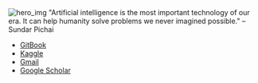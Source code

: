 <img alt="hero_img" src="https://media4.giphy.com/media/v1.Y2lkPTc5MGI3NjExeGNwNndhamMzOWtsanB5NnU2bG5leWZjemxnZzh0c2tyNG1qNWVyeCZlcD12MV9pbnRlcm5hbF9naWZfYnlfaWQmY3Q9cw/FEVBXvnC4exOg/giphy.gif"/>
"Artificial intelligence is the most important technology of our era. It can help humanity solve problems we never imagined possible." – Sundar Pichai

* [GitBook](https://renoki1s-blog.gitbook.io/lif31ups-blog)
* [Kaggle](https://www.kaggle.com/myeonghwanhan)
* [Gmail](mailto:nulranlcns9991@gmail.com)
* [Google Scholar](https://scholar.google.com/citations?hl=ko&user=4F8M6pAAAAAJ&view_op=list_works&gmla=AH8HC4yADx7DTu_AY6y8WJdZQkTWIAq9RCBwEeAQxg6dHy0rJgmHBqtkKDI9SpyWBbBpN89gD4OUo1AJUbw_pPR9ppkNCrs-mCrM6cooyN_NkhGT3EcbBvfLXA)
